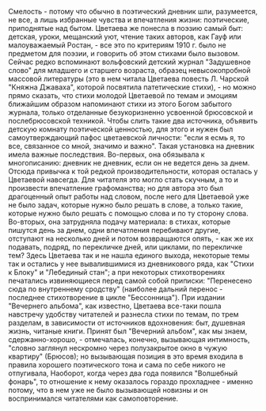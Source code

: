 Смелость - потому что обычно в поэтический дневник шли, разумеется, не все, а лишь избранные чувства и впечатления жизни: поэтические, приподнятые над бытом. Цветаева же понесла в поэзию самый быт: детская, уроки, мещанский уют, чтение таких авторов, как Гауф или малоуважаемый Ростан, - все это по критериям 1910 г. было не предметом для поэзии, и говорить об этом стихами было вызовом. Сейчас редко вспоминают вольфовский детский журнал "Задушевное слово" для младшего и старшего возраста, образец невысокопробной массовой литературы (это в нем читала Цветаева повесть Л. Чарской "Княжна Джаваха", которой посвятила патетические стихи), - но можно прямо сказать, что стихи молодой Цветаевой по темам и эмоциям ближайшим образом напоминают стихи из этого Богом забытого журнала, только отделанные безукоризненно усвоенной брюсовской и послебрюсовской техникой. Чтобы слить такие два источника, объявить детскую комнату поэтической ценностью, для этого и нужен был самоутверждающий пафос цветаевской личности: "если я есмь я, то все, связанное со мной, значимо и важно".
Такая установка на дневник имела важные последствия. Во-первых, она обязывала к многописанию: дневник не дневник, если он не ведется день за днем. Отсюда привычка к той редкой производительности, которая осталась у Цветаевой навсегда. Для читателя это могло стать скучным, а то и произвести впечатление графоманства; но для автора это был драгоценный опыт работы над словом, после него для Цветаевой уже не было задач, которые нужно было решать в слове, а только такие, которые нужно было решать с помощью слова и по ту сторону слова.
Во-вторых, она затрудняла подачу материала: в стихах, которые пишутся день за днем, одни впечатления перебивают другие, отступают на несколько дней и потом возвращаются опять, - как же их подавать, подряд, по перекличке дней, или циклами, по перекличке тем? Здесь Цветаева так и не нашла единого выхода, некоторые темы так и остались у нее вывалившимися из дневникового ряда, как "Стихи к Блоку" и "Лебединый стан"; а при некоторых стихотворениях печатались извиняющиеся перед самой собой приписки: "Перенесено сюда по внутреннему сродству" (наиболее дальний перенос - последнее стихотворение в цикле "Бессонница"). При издании "Вечернего альбома", как известно, Цветаева все-таки пошла навстречу удобству читателей и разнесла стихи по темам, по трем разделам, в зависимости от источников вдохновения: быт, душевная жизнь, читаные книги. Принят был "Вечерний альбом", как мы знаем, сдержанно-хорошо, - отмечалась, конечно, вызывающая интимность, "словно заглянул нескромно через полузакрытое окно в чужую квартиру" (Брюсов); но вызывающая позиция в это время входила в правила хорошего поэтического тона и сама по себе никого не отпугивала, Наоборот, когда через два года появился "Волшебный фонарь", то отношение к нему оказалось гораздо прохладнее - именно потому, что в нем уже не было вызывающей новизны и он воспринимался читателями как самоповторение.
